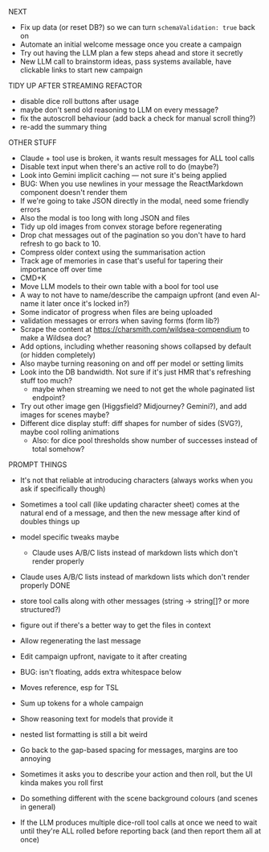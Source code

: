 NEXT

- Fix up data (or reset DB?) so we can turn `schemaValidation: true` back on
- Automate an initial welcome message once you create a campaign
- Try out having the LLM plan a few steps ahead and store it secretly
- New LLM call to brainstorm ideas, pass systems available, have clickable links to start new campaign

TIDY UP AFTER STREAMING REFACTOR

- disable dice roll buttons after usage
- maybe don't send old reasoning to LLM on every message?
- fix the autoscroll behaviour (add back a check for manual scroll thing?)
- re-add the summary thing

OTHER STUFF

- Claude + tool use is broken, it wants result messages for ALL tool calls
- Disable text input when there's an active roll to do (maybe?)
- Look into Gemini implicit caching — not sure it's being applied
- BUG: When you use newlines in your message the ReactMarkdown component doesn't render them
- If we're going to take JSON directly in the modal, need some friendly errors
- Also the modal is too long with long JSON and files
- Tidy up old images from convex storage before regenerating
- Drop chat messages out of the pagination so you don't have to hard refresh to go back to 10.
- Compress older context using the summarisation action
- Track age of memories in case that's useful for tapering their importance off over time
- CMD+K
- Move LLM models to their own table with a bool for tool use
- A way to not have to name/describe the campaign upfront (and even AI-name it later once it's locked in?)
- Some indicator of progress when files are being uploaded
- validation messages or errors when saving forms (form lib?)
- Scrape the content at https://charsmith.com/wildsea-compendium to make a Wildsea doc?
- Add options, including whether reasoning shows collapsed by default (or hidden completely)
- Also maybe turning reasoning on and off per model or setting limits
- Look into the DB bandwidth. Not sure if it's just HMR that's refreshing stuff too much?
  - maybe when streaming we need to not get the whole paginated list endpoint?
- Try out other image gen (Higgsfield? Midjourney? Gemini?), and add images for scenes maybe?
- Different dice display stuff: diff shapes for number of sides (SVG?), maybe cool rolling animations
  - Also: for dice pool thresholds show number of successes instead of total somehow?

PROMPT THINGS

- It's not that reliable at introducing characters (always works when you ask if specifically though)
- Sometimes a tool call (like updating character sheet) comes at the natural end of a message, and then the new message after kind of doubles things up
- model specific tweaks maybe
  - Claude uses A/B/C lists instead of markdown lists which don't render properly
- Claude uses A/B/C lists instead of markdown lists which don't render properly
DONE

- store tool calls along with other messages (string -> string[]? or more structured?)
- figure out if there's a better way to get the files in context
- Allow regenerating the last message
- Edit campaign upfront, navigate to it after creating
- BUG: <SidebarTrigger /> isn't floating, adds extra whitespace below
- Moves reference, esp for TSL
- Sum up tokens for a whole campaign
- Show reasoning text for models that provide it
- nested list formatting is still a bit weird
- Go back to the gap-based spacing for messages, margins are too annoying
- Sometimes it asks you to describe your action and then roll, but the UI kinda makes you roll first
- Do something different with the scene background colours (and scenes in general)
- If the LLM produces multiple dice-roll tool calls at once we need to wait until they're ALL rolled before reporting back (and then report them all at once)
